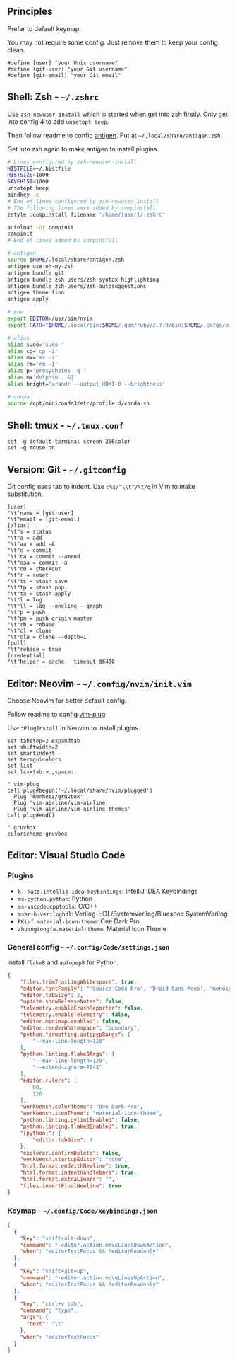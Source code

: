 ## Principles

Prefer to default keymap.

You may not require some config.
Just remove them to keep your config clean.

```
#define [user] "your Unix username"
#define [git-user] "your Git username"
#define [git-email] "your Git email"
```

## Shell: Zsh - `~/.zshrc` 

Use `zsh-newuser-install` which is started when get into zsh firstly.
Only get into config 4 to add `unsetopt beep`. 

Then follow readme to config [antigen](https://github.com/zsh-users/antigen).
Put at `~/.local/share/antigen.zsh`.

Get into zsh again to make antigen to install plugins.

```bash
# Lines configured by zsh-newuser-install
HISTFILE=~/.histfile
HISTSIZE=1000
SAVEHIST=1000
unsetopt beep
bindkey -e
# End of lines configured by zsh-newuser-install
# The following lines were added by compinstall
zstyle :compinstall filename '/home/[user]/.zshrc'

autoload -Uz compinit
compinit
# End of lines added by compinstall

# antigen
source $HOME/.local/share/antigen.zsh
antigen use oh-my-zsh
antigen bundle git
antigen bundle zsh-users/zsh-syntax-highlighting
antigen bundle zsh-users/zsh-autosuggestions
antigen theme fino
antigen apply

# env
export EDITOR=/usr/bin/nvim
export PATH="$HOME/.local/bin:$HOME/.gem/ruby/2.7.0/bin:$HOME/.cargo/bin:$PATH"

# alias
alias sudo='sudo '
alias cp='cp -i'
alias mv='mv -i'
alias rm='rm -I'
alias p='proxychains -q '
alias m='dolphin . &|'
alias bright='xrandr --output HDMI-0 --brightness'

# conda
source /opt/miniconda3/etc/profile.d/conda.sh
```

## Shell: tmux - `~/.tmux.conf`

```
set -g default-terminal screen-256color
set -g mouse on
```

## Version: Git - `~/.gitconfig`

Git config uses tab to indent.
Use `:%s/"\\t"/\t/g` in Vim to make substitution.

```
[user]
"\t"name = [git-user]
"\t"email = [git-email]
[alias]
"\t"s = status
"\t"a = add
"\t"aa = add -A
"\t"c = commit
"\t"ca = commit --amend
"\t"caa = commit -a
"\t"co = checkout
"\t"r = reset
"\t"ts = stash save
"\t"tp = stash pop
"\t"ta = stash apply
"\t"l = log
"\t"ll = log --oneline --graph
"\t"p = push
"\t"pm = push origin master
"\t"rb = rebase
"\t"cl = clone
"\t"cla = clone --depth=1
[pull]
"\t"rebase = true
[credential]
"\t"helper = cache --timeout 86400
```

## Editor: Neovim - `~/.config/nvim/init.vim`

Choose Neovim for better default config.

Follow readme to config [vim-plug](https://github.com/junegunn/vim-plug)

Use `:PlugInstall` in Neovim to install plugins.

```vim
set tabstop=2 expandtab
set shiftwidth=2
set smartindent
set termguicolors
set list
set lcs=tab:>.,space:.

" vim-plug
call plug#begin('~/.local/share/nvim/plugged')
  Plug 'morhetz/gruvbox'
  Plug 'vim-airline/vim-airline'
  Plug 'vim-airline/vim-airline-themes'
call plug#end()

" gruvbox
colorscheme gruvbox
```

## Editor: Visual Studio Code

### Plugins

- `k--kato.intellij-idea-keybindings`: IntelliJ IDEA Keybindings
- `ms-python.python`: Python
- `ms-vscode.cpptools`: C/C++
- `mshr-h.veriloghdl`: Verilog-HDL/SystemVerilog/Bluespec SystemVerilog
- `PKief.material-icon-theme`: One Dark Pro
- `zhuangtongfa.material-theme`: Material Icon Theme

### General config - `~/.config/Code/settings.json`

Install `flake8` and `autopep8` for Python.

```json
{
    "files.trimTrailingWhitespace": true,
    "editor.fontFamily": "'Source Code Pro', 'Droid Sans Mono', 'monospace', monospace, 'Droid Sans Fallback'",
    "editor.tabSize": 2,
    "update.showReleaseNotes": false,
    "telemetry.enableCrashReporter": false,
    "telemetry.enableTelemetry": false,
    "editor.minimap.enabled": false,
    "editor.renderWhitespace": "boundary",
    "python.formatting.autopep8Args": [
        "--max-line-length=120"
    ],
    "python.linting.flake8Args": [
        "--max-line-length=120",
        "--extend-ignore=F841"
    ],
    "editor.rulers": [
        80,
        120
    ],
    "workbench.colorTheme": "One Dark Pro",
    "workbench.iconTheme": "material-icon-theme",
    "python.linting.pylintEnabled": false,
    "python.linting.flake8Enabled": true,
    "[python]": {
        "editor.tabSize": 4
    },
    "explorer.confirmDelete": false,
    "workbench.startupEditor": "none",
    "html.format.endWithNewline": true,
    "html.format.indentHandlebars": true,
    "html.format.extraLiners": "",
    "files.insertFinalNewline": true
}
```

### Keymap - `~/.config/Code/keybindings.json`

```json
[
  {
    "key": "shift+alt+down",
    "command": "-editor.action.moveLinesDownAction",
    "when": "editorTextFocus && !editorReadonly"
  },
  {
    "key": "shift+alt+up",
    "command": "-editor.action.moveLinesUpAction",
    "when": "editorTextFocus && !editorReadonly"
  },
  {
    "key": "ctrl+v tab",
    "command": "type",
    "args": {
      "text": "\t"
    },
    "when": "editorTextFocus"
  }
]
```

